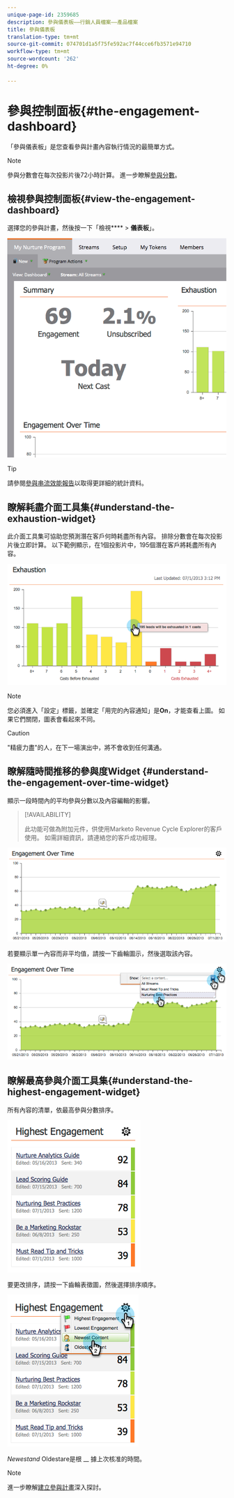 ```yaml
---
unique-page-id: 2359685
description: 參與儀表板——行銷人員檔案——產品檔案
title: 參與儀表板
translation-type: tm+mt
source-git-commit: 074701d1a5f75fe592ac7f44cce6fb3571e94710
workflow-type: tm+mt
source-wordcount: '262'
ht-degree: 0%

---
```



# 參與控制面板{#the-engagement-dashboard}

「參與儀表板」是您查看參與計畫內容執行情況的最簡單方式。

>[!NOTE]
>
>參與分數會在每次投影片後72小時計算。 進一步瞭解[參與分數](/help/marketo/product-docs/email-marketing/drip-nurturing/reports-and-notifications/understanding-the-engagement-score.md)。

## 檢視參與控制面板{#view-the-engagement-dashboard}

選擇您的參與計畫，然後按一下「檢視&#x200B;**** > **儀表板**」。

![](assets/image2014-9-15-16-3a42-3a41.png)

>[!TIP]
>
>請參閱[參與串流效能報告](/help/marketo/product-docs/email-marketing/drip-nurturing/reports-and-notifications/engagement-stream-performance-report.md)以取得更詳細的統計資料。

## 瞭解耗盡介面工具集{#understand-the-exhaustion-widget}

此介面工具集可協助您預測潛在客戶何時耗盡所有內容。 排除分數會在每次投影片後立即計算。 以下範例顯示，在1個投影片中，195個潛在客戶將耗盡所有內容。

![](assets/image2014-9-15-16-3a45-3a10.png)

>[!NOTE]
>
>您必須進入「設定」標籤，並確定「用完的內容通知」是&#x200B;**On**，才能查看上圖。 如果它們關閉，圖表會看起來不同。

>[!CAUTION]
>
>&quot;精疲力盡&quot;的人，在下一場演出中，將不會收到任何溝通。

## 瞭解隨時間推移的參與度Widget {#understand-the-engagement-over-time-widget}

顯示一段時間內的平均參與分數以及內容編輯的影響。

>[!AVAILABILITY]
>
>此功能可做為附加元件，供使用Marketo Revenue Cycle Explorer的客戶使用。 如需詳細資訊，請連絡您的客戶成功經理。

![](assets/image2014-9-15-16-3a45-3a50.png)

若要顯示單一內容而非平均值，請按一下齒輪圖示，然後選取該內容。

![](assets/image2014-9-15-16-3a46-3a45.png)

## 瞭解最高參與介面工具集{#understand-the-highest-engagement-widget}

所有內容的清單，依最高參與分數排序。

![](assets/image2014-9-15-16-3a46-3a54.png)

要更改排序，請按一下齒輪表徵圖，然後選擇排序順序。

![](assets/image2014-9-15-16-3a46-3a58.png)

_Newestand_ Oldestare是根 __ 據上次核准的時間。

>[!NOTE]
>
>進一步瞭解[建立參與計畫](/help/marketo/product-docs/email-marketing/drip-nurturing/creating-an-engagement-program/create-an-engagement-program.md)深入探討。
